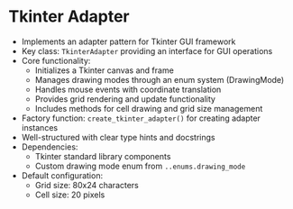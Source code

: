 # Tkinter Adapter

- Implements an adapter pattern for Tkinter GUI framework
- Key class: `TkinterAdapter` providing an interface for GUI operations
- Core functionality:
  - Initializes a Tkinter canvas and frame
  - Manages drawing modes through an enum system (DrawingMode)
  - Handles mouse events with coordinate translation
  - Provides grid rendering and update functionality
  - Includes methods for cell drawing and grid size management
- Factory function: `create_tkinter_adapter()` for creating adapter instances
- Well-structured with clear type hints and docstrings
- Dependencies:
  - Tkinter standard library components
  - Custom drawing mode enum from `..enums.drawing_mode`
- Default configuration:
  - Grid size: 80x24 characters
  - Cell size: 20 pixels
